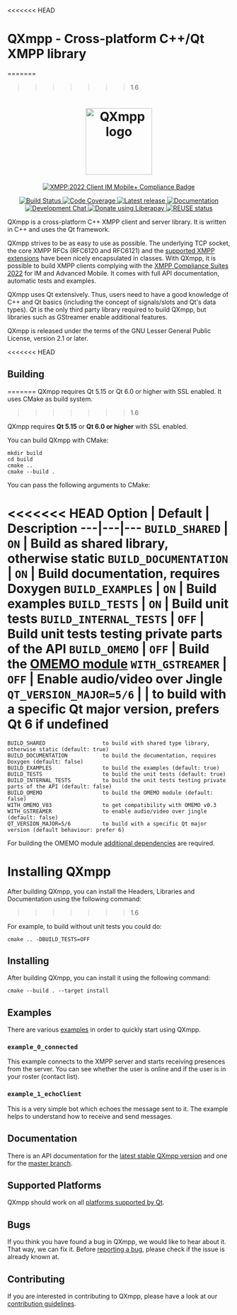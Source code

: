<!--
SPDX-FileCopyrightText: 2009 Manjeet Dahiya <manjeetdahiya@gmail.com>

SPDX-License-Identifier: CC0-1.0
-->
<<<<<<< HEAD

# QXmpp - Cross-platform C++/Qt XMPP library

=======
>>>>>>> 1.6
<h1 align="center">
<picture>
    <img alt="QXmpp logo" src="./logo.svg" height="150">
</picture>
</h1>
<p align="center">
    <a href="https://xmpp.org/extensions/xep-0459.html">
        <img alt="XMPP:2022 Client IM Mobile+ Compliance Badge" src="https://img.shields.io/badge/XMPP%3A2022%20Client-Core%20IM%20Mobile%2B-green">
    </a>
</p>
<p align="center">
    <a href="https://github.com/ron282/qxmpp/actions">
        <img alt="Build Status" src="https://github.com/ron282/qxmpp/workflows/tests/badge.svg">
    </a>
    <a href="https://codecov.io/gh/qxmpp-project/qxmpp">
        <img alt="Code Coverage" src="https://img.shields.io/codecov/c/github/ron282/qxmpp.svg">
    </a>
    <a href="https://github.com/ron282/qxmpp/releases/latest">
        <img alt="Latest release" src="https://img.shields.io/github/v/release/ron282/qxmpp">
    </a>
    <a href="https://doc.qxmpp.org/">
        <img alt="Documentation" src="https://img.shields.io/website?down_message=offline&label=documentation&up_message=online&url=https%3A%2F%2Fdoc.qxmpp.org%2F">
    </a>
    <a href="xmpp:qxmpp@muc.kaidan.im?join">
        <img alt="Development Chat" src="https://search.jabbercat.org/api/1.0/badge?address=qxmpp@muc.kaidan.im">
    </a>
    <a href="https://liberapay.com/QXmpp/donate">
        <img alt="Donate using Liberapay" src="https://img.shields.io/liberapay/patrons/QXmpp.svg?logo=liberapay">
    </a>
    <a href="https://api.reuse.software/info/github.com/qxmpp-project/qxmpp">
        <img alt="REUSE status" src="https://api.reuse.software/badge/github.com/qxmpp-project/qxmpp">
    </a>
</p>

QXmpp is a cross-platform C++ XMPP client and server library. It is written
in C++ and uses the Qt framework.

QXmpp strives to be as easy to use as possible. The underlying TCP socket, the core XMPP RFCs
(RFC6120 and RFC6121) and the [supported XMPP extensions][xeps] have been nicely encapsulated in
classes.
With QXmpp, it is possible to build XMPP clients complying with the
[XMPP Compliance Suites 2022][xmpp-compliance] for IM and Advanced Mobile.
It comes with full API documentation, automatic tests and examples.

QXmpp uses Qt extensively. Thus, users need to have a good knowledge of C++ and Qt basics
(including the concept of signals/slots and Qt's data types).
Qt is the only third party library required to build QXmpp, but libraries such as GStreamer enable
additional features.

QXmpp is released under the terms of the GNU Lesser General Public License, version 2.1 or later.

<<<<<<< HEAD
## Building
=======
QXmpp requires Qt 5.15 or Qt 6.0 or higher with SSL enabled.
It uses CMake as build system.
>>>>>>> 1.6

QXmpp requires **Qt 5.15** or **Qt 6.0 or higher** with SSL enabled.

You can build QXmpp with CMake:
```
mkdir build
cd build
cmake ..
cmake --build .
```

You can pass the following arguments to CMake:

<<<<<<< HEAD
Option | Default | Description
---|---|---
`BUILD_SHARED` | `ON` | Build as shared library, otherwise static
`BUILD_DOCUMENTATION` | `ON` | Build documentation, requires Doxygen
`BUILD_EXAMPLES` | `ON` | Build examples
`BUILD_TESTS` | `ON` | Build unit tests
`BUILD_INTERNAL_TESTS` | `OFF` | Build unit tests testing private parts of the API
`BUILD_OMEMO` | `OFF` | Build the [OMEMO module][omemo]
`WITH_GSTREAMER` | `OFF` | Enable audio/video over Jingle
`QT_VERSION_MAJOR=5/6` | | to build with a specific Qt major version, prefers Qt 6 if undefined
=======
    BUILD_SHARED                  to build with shared type library, otherwise static (default: true)
    BUILD_DOCUMENTATION           to build the documentation, requires Doxygen (default: false)
    BUILD_EXAMPLES                to build the examples (default: true)
    BUILD_TESTS                   to build the unit tests (default: true)
    BUILD_INTERNAL_TESTS          to build the unit tests testing private parts of the API (default: false)
    BUILD_OMEMO                   to build the OMEMO module (default: false)
    WITH_OMEMO_V03                to get compatibility with OMEMO v0.3  
    WITH_GSTREAMER                to enable audio/video over jingle (default: false)
    QT_VERSION_MAJOR=5/6          to build with a specific Qt major version (default behaviour: prefer 6)

For building the OMEMO module [additional dependencies](src/omemo/README.md)
are required.

Installing QXmpp
================

After building QXmpp, you can install the Headers, Libraries
and Documentation using the following command:
>>>>>>> 1.6

For example, to build without unit tests you could do:
```
cmake .. -DBUILD_TESTS=OFF
```

## Installing

After building QXmpp, you can install it using the following command:
```
cmake --build . --target install
```

## Examples

There are various [examples][examples] in order to quickly start using QXmpp.

### `example_0_connected`

This example connects to the XMPP server and starts receiving presences from the server.
You can see whether the user is online and if the user is in your roster (contact list).

### `example_1_echoClient`

This is a very simple bot which echoes the message sent to it.
The example helps to understand how to receive and send messages.

## Documentation

There is an API documentation for the [latest stable QXmpp version][qxmpp-documentation] and one
for the [master branch][qxmpp-master-documentation].

## Supported Platforms

QXmpp should work on all [platforms supported by Qt][supported-platforms].

## Bugs

If you think you have found a bug in QXmpp, we would like to hear about it.
That way, we can fix it.
Before [reporting a bug][issues], please check if the issue is already known at.

## Contributing

If you are interested in contributing to QXmpp, please have a look at our [contribution guidelines][contributing].

[xeps]: https://doc.qxmpp.org/qxmpp-1/xep.html
[contributing]: /CONTRIBUTING.md
[examples]: /examples
[issues]: https://github.com/qxmpp-project/qxmpp/issues
[omemo]: /src/omemo/README.md
[qxmpp-documentation]: https://doc.qxmpp.org
[qxmpp-master-documentation]: https://doc.qxmpp.org/qxmpp-dev/
[supported-platforms]: https://doc.qt.io/qt-5/supported-platforms.html
[xmpp-compliance]: https://xmpp.org/extensions/xep-0459.html
